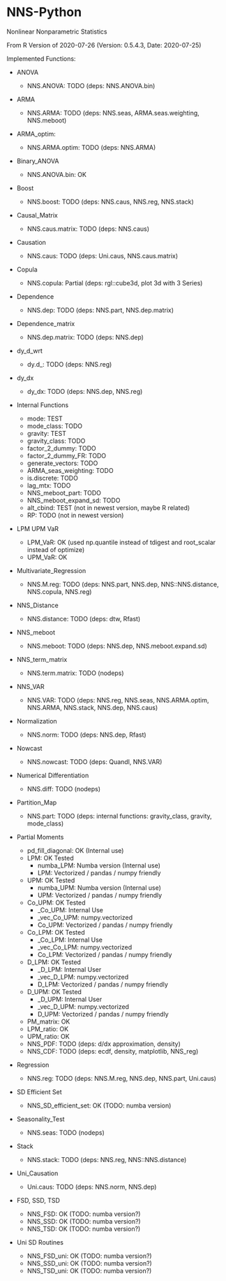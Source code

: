 # NNS-Python
Nonlinear Nonparametric Statistics

From R Version of 2020-07-26 (Version: 0.5.4.3, Date: 2020-07-25) 

Implemented Functions:

* ANOVA
    * NNS.ANOVA: TODO (deps: NNS.ANOVA.bin)
    
* ARMA
    * NNS.ARMA: TODO (deps: NNS.seas, ARMA.seas.weighting, NNS.meboot)
    
* ARMA_optim:
    * NNS.ARMA.optim: TODO (deps: NNS.ARMA)
    
* Binary_ANOVA
    * NNS.ANOVA.bin: OK

* Boost
    * NNS.boost: TODO (deps: NNS.caus, NNS.reg, NNS.stack)
    
* Causal_Matrix
    * NNS.caus.matrix: TODO (deps: NNS.caus)

* Causation
    * NNS.caus: TODO (deps: Uni.caus, NNS.caus.matrix)

* Copula
    * NNS.copula: Partial (deps: rgl::cube3d, plot 3d with 3 Series)
    
* Dependence
    * NNS.dep: TODO (deps: NNS.part, NNS.dep.matrix)
    
* Dependence_matrix
    * NNS.dep.matrix: TODO (deps: NNS.dep)
    
* dy_d_wrt
    * dy.d_: TODO (deps: NNS.reg)

* dy_dx
    * dy_dx: TODO (deps: NNS.dep, NNS.reg)

* Internal Functions
    * mode: TEST
    * mode_class: TODO
    * gravity: TEST
    * gravity_class: TODO
    * factor_2_dummy: TODO
    * factor_2_dummy_FR: TODO
    * generate_vectors: TODO
    * ARMA_seas_weighting: TODO
    * is.discrete: TODO
    * lag_mtx: TODO
    * NNS_meboot_part: TODO
    * NNS_meboot_expand_sd: TODO
    * alt_cbind: TEST (not in newest version, maybe R related)
    * RP: TODO (not in newest version)

* LPM UPM VaR
    * LPM_VaR: OK (used np.quantile instead of tdigest and root_scalar instead of optimize)
    * UPM_VaR: OK

* Multivariate_Regression
    * NNS.M.reg: TODO (deps: NNS.part, NNS.dep, NNS::NNS.distance, NNS.copula, NNS.reg)

* NNS_Distance
    * NNS.distance: TODO (deps: dtw, Rfast)

* NNS_meboot
    * NNS.meboot: TODO (deps: NNS.dep, NNS.meboot.expand.sd)
    
* NNS_term_matrix
    * NNS.term.matrix: TODO (nodeps)

* NNS_VAR
    * NNS.VAR: TODO (deps: NNS.reg, NNS.seas, NNS.ARMA.optim, NNS.ARMA, NNS.stack, NNS.dep, NNS.caus)

* Normalization
    * NNS.norm: TODO (deps: NNS.dep, Rfast)

* Nowcast
    * NNS.nowcast: TODO (deps: Quandl, NNS.VAR)

* Numerical Differentiation
    * NNS.diff: TODO (nodeps)
    
* Partition_Map
    * NNS.part: TODO (deps: internal functions: gravity_class, gravity, mode_class)

* Partial Moments
    * pd_fill_diagonal: OK (Internal use)
    * LPM: OK Tested
        * numba_LPM: Numba version (Internal use)
        * LPM: Vectorized / pandas / numpy friendly
    * UPM: OK Tested
        * numba_UPM: Numba version (Internal use)
        * UPM: Vectorized / pandas / numpy friendly
    * Co_UPM: OK Tested
        * _Co_UPM: Internal Use
        * _vec_Co_UPM: numpy.vectorized
        * Co_UPM: Vectorized / pandas / numpy friendly
    * Co_LPM: OK Tested
        * _Co_LPM: Internal Use
        * _vec_Co_LPM: numpy.vectorized
        * Co_LPM: Vectorized / pandas / numpy friendly
    * D_LPM: OK Tested
        * _D_LPM: Internal User
        * _vec_D_LPM: numpy.vectorized
        * D_LPM: Vectorized / pandas / numpy friendly 
    * D_UPM: OK Tested
        * _D_UPM: Internal User
        * _vec_D_UPM: numpy.vectorized
        * D_UPM: Vectorized / pandas / numpy friendly 
    * PM_matrix: OK
    * LPM_ratio: OK
    * UPM_ratio: OK
    * NNS_PDF: TODO (deps: d/dx approximation, density)
    * NNS_CDF: TODO (deps: ecdf, density, matplotlib, NNS_reg)

* Regression
    * NNS.reg: TODO (deps: NNS.M.reg, NNS.dep, NNS.part, Uni.caus)

* SD Efficient Set
    * NNS_SD_efficient_set: OK (TODO: numba version)

* Seasonality_Test
    * NNS.seas: TODO (nodeps)
    
* Stack
    * NNS.stack: TODO (deps: NNS.reg, NNS::NNS.distance)
    
* Uni_Causation
    * Uni.caus: TODO (deps: NNS.norm, NNS.dep)
    
* FSD, SSD, TSD
    * NNS_FSD: OK (TODO: numba version?)
    * NNS_SSD: OK (TODO: numba version?)
    * NNS_TSD: OK (TODO: numba version?)

* Uni SD Routines
    * NNS_FSD_uni: OK (TODO: numba version?)
    * NNS_SSD_uni: OK (TODO: numba version?)
    * NNS_TSD_uni: OK (TODO: numba version?)
